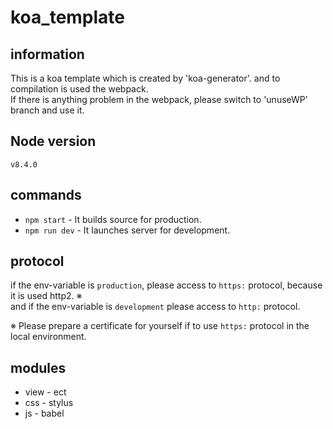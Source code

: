 # koa_template

## information
This is a koa template which is created by 'koa-generator'. and to compilation is used the webpack.  
If there is anything problem in the webpack, please switch to 'unuseWP' branch and use it.  

## Node version
`v8.4.0`

## commands
- `npm start` - It builds source for production.
- `npm run dev` - It launches server for development.

## protocol
if the env-variable is `production`, please access to `https:` protocol, because it is used http2. ※  
and if the env-variable is `development` please access to `http:` protocol.  

※ Please prepare a certificate for yourself if to use `https:` protocol in  the local environment.  

## modules
- view - ect
- css - stylus
- js - babel
